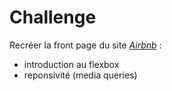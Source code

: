# Challenge

Recréer la front page du site [*Airbnb*](https:///www.airbnb.fr) :
- introduction au flexbox
- reponsivité (media queries)
